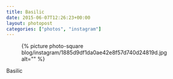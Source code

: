 ```yaml
---
title: Basilic
date: 2015-06-07T12:26:23+00:00
layout: photopost
categories: ["photos", "instagram"]
---
```


<figure class="photo photo--square">
  {% picture photo-square blog/instagram/1885d9df1da0ae42e8f57d740d24819d.jpg alt="" %}
</figure>

Basilic
